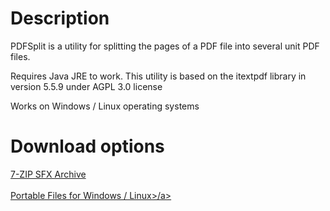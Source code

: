 <h1>Description</h1>

PDFSplit is a utility for splitting the pages of a PDF file into several unit PDF files.

Requires Java JRE to work. This utility is based on the itextpdf library in version 5.5.9 under AGPL 3.0 license

Works on Windows / Linux operating systems

<h1>Download options</h1>

<a href="https://github.com/Bossclem07/PDF_Split/releases/download/1.0/PDFSplit.exe">7-ZIP SFX Archive</a><br/><br/>
<a href="https://github.com/Bossclem07/PDF_Split/releases/download/1.0/PDF-Split.zip">Portable Files for Windows / Linux>/a>


